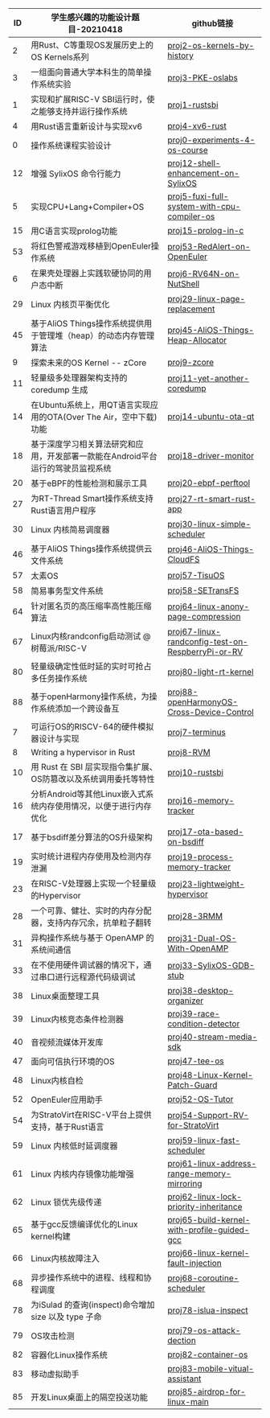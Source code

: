 | ID   | 学生感兴趣的功能设计题目-20210418                            | github链接                                                   |
| ---- | ------------------------------------------------------------ | ------------------------------------------------------------ |
| 2    | 用Rust、C等重现OS发展历史上的OS Kernels系列                  | [proj2-os-kernels-by-history](https://github.com/oscomp/proj2-os-kernels-by-history) |
| 3    | 一组面向普通大学本科生的简单操作系统实验                     | [proj3-PKE-oslabs](https://github.com/oscomp/proj3-pke-oslabs) |
| 1    | 实现和扩展RISC-V SBI运行时，使之能够支持并运行操作系统       | [proj1-rustsbi](https://github.com/oscomp/proj1-rustsbi) |
| 4    | 用Rust语言重新设计与实现xv6                                  | [proj4-xv6-rust](https://github.com/oscomp/proj4-xv6-rust) |
| 0    | 操作系统课程实验设计                                         | [proj0-experiments-4-os-course](https://github.com/oscomp/proj0-experiments-4-os-course) |
| 12   | 增强 SylixOS 命令行能力                                      | [proj12-shell-enhancement-on-SylixOS](https://github.com/oscomp/proj12-shell-enhancement-on-sylixos) |
| 5    | 实现CPU+Lang+Compiler+OS                                     | [proj5-fuxi-full-system-with-cpu-compiler-os](https://github.com/oscomp/proj5-fuxi-full-system-with-cpu-compiler-os) |
| 15   | 用C语言实现prolog功能                                        | [proj15-prolog-in-c](https://github.com/oscomp/proj15-prolog-in-c) |
| 53   | 将红色警戒游戏移植到OpenEuler操作系统                        | [proj53-RedAlert-on-OpenEuler](https://github.com/oscomp/proj53-redalert-on-openeuler) |
| 6    | 在果壳处理器上实践软硬协同的用户态中断                       | [proj6-RV64N-on-NutShell](https://github.com/oscomp/proj6-rv64n-on-nutshell) |
| 29   | Linux 内核页平衡优化                                         | [proj29-linux-page-replacement](https://github.com/oscomp/proj29-linux-page-replacement) |
| 45   | 基于AliOS Things操作系统提供用于管理堆（heap）的动态内存管理算法 | [proj45-AliOS-Things-Heap-Allocator](https://github.com/oscomp/proj45-alios-things-heap-allocator) |
| 9    | 探索未来的OS Kernel -- zCore                                 | [proj9-zcore](https://github.com/oscomp/proj9-zcore) |
| 11   | 轻量级多处理器架构支持的 coredump 生成                       | [proj11-yet-another-coredump](https://github.com/oscomp/proj11-yet-another-coredump) |
| 14   | 在Ubuntu系统上，用QT语言实现应用的OTA(Over The Air，空中下载)功能 | [proj14-ubuntu-ota-qt](https://github.com/oscomp/proj14-ubuntu-ota-qt) |
| 18   | 基于深度学习相关算法研究和应用，开发部署一款能在Android平台运行的驾驶员监视系统 | [proj18-driver-monitor](https://github.com/oscomp/proj18-driver-monitor) |
| 20   | 基于eBPF的性能检测和展示工具                                 | [proj20-ebpf-perftool](https://github.com/oscomp/proj20-ebpf-perftool) |
| 27   | 为RT-Thread Smart操作系统支持Rust语言用户程序                | [proj27-rt-smart-rust-app](https://github.com/oscomp/proj27-rt-smart-rust-app) |
| 30   | Linux 内核简易调度器                                         | [proj30-linux-simple-scheduler](https://github.com/oscomp/proj30-linux-simple-scheduler) |
| 46   | 基于AliOS Things操作系统提供云文件系统                       | [proj46-AliOS-Things-CloudFS](https://github.com/oscomp/proj46-alios-things-cloudfs) |
| 57   | 太素OS                                                       | [proj57-TisuOS](https://github.com/oscomp/proj57-tisuos) |
| 58   | 简易事务型文件系统                                           | [proj58-SETransFS](https://github.com/oscomp/proj58-setransfs) |
| 64   | 针对匿名页的高压缩率高性能压缩算法                           | [proj64-linux-anony-page-compression](https://github.com/oscomp/proj64-linux-anony-page-compression) |
| 67   | Linux内核randconfig启动测试 @ 树莓派/RISC-V                  | [proj67-linux-randconfig-test-on-RespberryPi-or-RV](https://github.com/oscomp/proj67-linux-randconfig-test-on-respberrypi-or-rv) |
| 80   | 轻量级确定性低时延的实时可抢占多任务操作系统                 | [proj80-light-rt-kernel](https://github.com/oscomp/proj80-light-rt-kernel) |
| 88   | 基于openHarmony操作系统，为操作系统添加一个跨设备互          | [proj88-openHarmonyOS-Cross-Device-Control](#proj88-openharmonyos-cross-device-control) |
| 7    | 可运行OS的RISCV-64的硬件模拟器设计与实现                     | [proj7-terminus](https://github.com/oscomp/proj7-terminus) |
| 8    | Writing a hypervisor in Rust                                 | [proj8-RVM](https://github.com/oscomp/proj8-rvm)     |
| 10   | 用 Rust 在 SBI 层实现指令集扩展、OS防篡改以及系统调用委托等特性 | [proj10-rustsbi](https://github.com/oscomp/proj10-rustsbi) |
| 16   | 分析Android等其他Linux嵌入式系统内存使用情况，以便于进行内存优化 | [proj16-memory-tracker](https://github.com/oscomp/proj16-memory-tracker) |
| 17   | 基于bsdiff差分算法的OS升级架构                               | [proj17-ota-based-on-bsdiff](https://github.com/oscomp/proj17-ota-based-on-bsdiff) |
| 19   | 实时统计进程内存使用及检测内存泄漏                           | [proj19-process-memory-tracker](https://github.com/oscomp/proj19-process-memory-tracker) |
| 23   | 在RISC-V处理器上实现一个轻量级的Hypervisor                   | [proj23-lightweight-hypervisor](https://github.com/oscomp/proj23-lightweight-hypervisor) |
| 28   | 一个可靠、健壮、实时的内存分配器，支持内存冗余，抗单粒子翻转 | [proj28-3RMM](https://github.com/oscomp/proj28-3rmm) |
| 31   | 异构操作系统与基于 OpenAMP 的系统间通信                      | [proj31-Dual-OS-With-OpenAMP](https://github.com/oscomp/proj31-dual-os-with-openamp) |
| 33   | 在不使用硬件调试器的情况下，通过串口进行远程源代码级调试     | [proj33-SylixOS-GDB-stub](https://github.com/oscomp/proj33-sylixos-gdb-stub) |
| 38   | Linux桌面整理工具                                            | [proj38-desktop-organizer](https://github.com/oscomp/proj38-desktop-organizer) |
| 39   | Linux内核竞态条件检测器                                      | [proj39-race-condition-detector](https://github.com/oscomp/proj39-race-condition-detector) |
| 40   | 音视频流媒体开发库                                           | [proj40-stream-media-sdk](https://github.com/oscomp/proj40-stream-media-sdk) |
| 47   | 面向可信执行环境的OS                                         | [proj47-tee-os](https://github.com/oscomp/proj47-tee-os) |
| 48   | Linux内核自检                                                | [proj48-Linux-Kernel-Patch-Guard](https://github.com/oscomp/proj48-linux-kernel-patch-guard) |
| 52   | OpenEuler应用助手                                            | [proj52-OS-Tutor](https://github.com/oscomp/proj52-os-tutor) |
| 54   | 为StratoVirt在RISC-V平台上提供支持，基于Rust语言             | [proj54-Support-RV-for-StratoVirt](https://github.com/oscomp/proj54-support-rv-for-stratovirt) |
| 59   | Linux 内核低时延调度器                                       | [proj59-linux-fast-scheduler](https://github.com/oscomp/proj59-linux-fast-scheduler) |
| 61   | Linux 内核内存镜像功能增强                                   | [proj61-linux-address-range-memory-mirroring](https://github.com/oscomp/proj61-linux-address-range-memory-mirroring) |
| 62   | Linux 锁优先级传递                                           | [proj62-linux-lock-priority-inheritance](https://github.com/oscomp/proj62-linux-lock-priority-inheritance) |
| 65   | 基于gcc反馈编译优化的Linux kernel构建                        | [proj65-build-kernel-with-profile-guided-gcc](https://github.com/oscomp/proj65-build-kernel-with-profile-guided-gcc) |
| 66   | Linux内核故障注入                                            | [proj66-linux-kernel-fault-injection](https://github.com/oscomp/proj66-linux-kernel-fault-injection) |
| 68   | 异步操作系统中的进程、线程和协程调度                         | [proj68-coroutine-scheduler](https://github.com/oscomp/proj68-coroutine-scheduler) |
| 78   | 为iSulad 的查询(inspect)命令增加size 以及 type 子命          | [proj78-islua-inspect](https://github.com/oscomp/proj78-islua-inspect) |
| 79   | OS攻击检测                                                   | [proj79-os-attack-dection](https://github.com/oscomp/proj79-os-attack-dection) |
| 82   | 容器化Linux操作系统                                          | [proj82-container-os](https://github.com/oscomp/proj82-container-os) |
| 83   | 移动虚拟助手                                                 | [proj83-mobile-vitual-assistant](https://github.com/oscomp/proj83-mobile-vitual-assistant) |
| 85   | 开发Linux桌面上的隔空投送功能                                | [proj85-airdrop-for-linux-main](https://github.com/oscomp/proj85-airdrop-for-linux-main) |